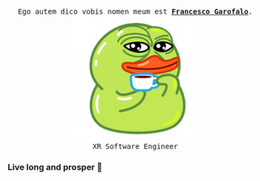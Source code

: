 <p align="center">
    <br>
    <samp>
        Ego autem dico vobis nomen meum est <b><a href="https://francescogarofalo.it">Francesco Garofalo</a></b>.
        <br> <img align="middle" src="https://github.com/Francesco182g/francesco182g/blob/main/UtyaDuck.gif?raw=true" width="250" height="250"/>
        <br> XR Software Engineer </b>
        <br>
    </samp>
</p>



### Live long and prosper 🖖
